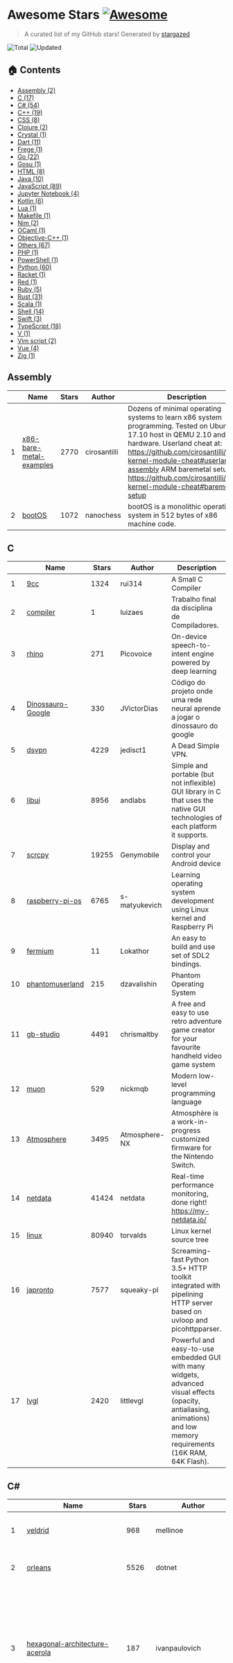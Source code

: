 # Awesome Stars [![Awesome](https://cdn.rawgit.com/sindresorhus/awesome/d7305f38d29fed78fa85652e3a63e154dd8e8829/media/badge.svg)](https://github.com/sindresorhus/awesome)

> A curated list of my GitHub stars! Generated by [stargazed](https://github.com/abhijithvijayan/stargazed)

![Total](https://img.shields.io/badge/Total-472-green.svg)
![Updated](https://img.shields.io/badge/Updated-2--9--2019-blue.svg)

## 🏠 Contents
- [Assembly (2)](#assembly)
- [C (17)](#c)
- [C# (54)](#c-1)
- [C++ (19)](#c-2)
- [CSS (8)](#css)
- [Clojure (2)](#clojure)
- [Crystal (1)](#crystal)
- [Dart (11)](#dart)
- [Frege (1)](#frege)
- [Go (22)](#go)
- [Gosu (1)](#gosu)
- [HTML (8)](#html)
- [Java (10)](#java)
- [JavaScript (89)](#javascript)
- [Jupyter&nbsp;Notebook (4)](#jupyter-notebook)
- [Kotlin (6)](#kotlin)
- [Lua (1)](#lua)
- [Makefile (1)](#makefile)
- [Nim (2)](#nim)
- [OCaml (1)](#ocaml)
- [Objective-C++ (1)](#objective-c)
- [Others (67)](#others)
- [PHP (1)](#php)
- [PowerShell (1)](#powershell)
- [Python (60)](#python)
- [Racket (1)](#racket)
- [Red (1)](#red)
- [Ruby (5)](#ruby)
- [Rust (31)](#rust)
- [Scala (1)](#scala)
- [Shell (14)](#shell)
- [Swift (3)](#swift)
- [TypeScript (18)](#typescript)
- [V (1)](#v)
- [Vim&nbsp;script (2)](#vim-script)
- [Vue (4)](#vue)
- [Zig (1)](#zig)

## Assembly
|  | Name 	|  Stars 	| Author  	|  Description 	|
|---	|---	|---	|---	|---	|
| 1 |  [x86-bare-metal-examples](https://github.com/cirosantilli/x86-bare-metal-examples) | 2770 | cirosantilli | Dozens of minimal operating systems to learn x86 system programming. Tested on Ubuntu 17.10 host in QEMU 2.10 and real hardware. Userland cheat at: https://github.com/cirosantilli/linux-kernel-module-cheat#userland-assembly ARM baremetal setup at: https://github.com/cirosantilli/linux-kernel-module-cheat#baremetal-setup |
| 2 |  [bootOS](https://github.com/nanochess/bootOS) | 1072 | nanochess | bootOS is a monolithic operating system in 512 bytes of x86 machine code. |

## C
|  | Name 	|  Stars 	| Author  	|  Description 	|
|---	|---	|---	|---	|---	|
| 1 |  [9cc](https://github.com/rui314/9cc) | 1324 | rui314 | A Small C Compiler |
| 2 |  [compiler](https://github.com/luizaes/compiler) | 1 | luizaes | Trabalho final da disciplina de Compiladores. |
| 3 |  [rhino](https://github.com/Picovoice/rhino) | 271 | Picovoice | On-device speech-to-intent engine powered by deep learning |
| 4 |  [Dinossauro-Google](https://github.com/JVictorDias/Dinossauro-Google) | 330 | JVictorDias | Código do projeto onde uma rede neural aprende a jogar o dinossauro do google |
| 5 |  [dsvpn](https://github.com/jedisct1/dsvpn) | 4229 | jedisct1 | A Dead Simple VPN. |
| 6 |  [libui](https://github.com/andlabs/libui) | 8956 | andlabs | Simple and portable (but not inflexible) GUI library in C that uses the native GUI technologies of each platform it supports. |
| 7 |  [scrcpy](https://github.com/Genymobile/scrcpy) | 19255 | Genymobile | Display and control your Android device |
| 8 |  [raspberry-pi-os](https://github.com/s-matyukevich/raspberry-pi-os) | 6765 | s-matyukevich | Learning operating system development using Linux kernel and Raspberry Pi |
| 9 |  [fermium](https://github.com/Lokathor/fermium) | 11 | Lokathor | An easy to build and use set of SDL2 bindings. |
| 10 |  [phantomuserland](https://github.com/dzavalishin/phantomuserland) | 215 | dzavalishin | Phantom Operating System |
| 11 |  [gb-studio](https://github.com/chrismaltby/gb-studio) | 4491 | chrismaltby | A free and easy to use retro adventure game creator for your favourite handheld video game system |
| 12 |  [muon](https://github.com/nickmqb/muon) | 529 | nickmqb | Modern low-level programming language |
| 13 |  [Atmosphere](https://github.com/Atmosphere-NX/Atmosphere) | 3495 | Atmosphere-NX | Atmosphère is a work-in-progress customized firmware for the Nintendo Switch. |
| 14 |  [netdata](https://github.com/netdata/netdata) | 41424 | netdata | Real-time performance monitoring, done right! https://my-netdata.io/ |
| 15 |  [linux](https://github.com/torvalds/linux) | 80940 | torvalds | Linux kernel source tree |
| 16 |  [japronto](https://github.com/squeaky-pl/japronto) | 7577 | squeaky-pl | Screaming-fast Python 3.5+ HTTP toolkit integrated with pipelining HTTP server based on uvloop and picohttpparser. |
| 17 |  [lvgl](https://github.com/littlevgl/lvgl) | 2420 | littlevgl | Powerful and easy-to-use embedded GUI with many widgets, advanced visual effects (opacity, antialiasing, animations) and low memory requirements (16K RAM, 64K Flash). |

## C#
|  | Name 	|  Stars 	| Author  	|  Description 	|
|---	|---	|---	|---	|---	|
| 1 |  [veldrid](https://github.com/mellinoe/veldrid) | 968 | mellinoe | A low-level, portable graphics library for .NET. |
| 2 |  [orleans](https://github.com/dotnet/orleans) | 5526 | dotnet | Orleans - Distributed Virtual Actor Model |
| 3 |  [hexagonal-architecture-acerola](https://github.com/ivanpaulovich/hexagonal-architecture-acerola) | 187 | ivanpaulovich | An Hexagonal Architecture service template with DDD, CQRS, TDD and SOLID using .NET Core 2.0. All small features are testable and could be mocked. Adapters could be mocked or exchanged. |
| 4 |  [event-sourcing-jambo](https://github.com/ivanpaulovich/event-sourcing-jambo) | 130 | ivanpaulovich | An Hexagonal Architecture with DDD + Aggregates + Event Sourcing using .NET Core, Kafka e MongoDB (Blog Engine) |
| 5 |  [Mimic](https://github.com/molenzwiebel/Mimic) | 212 | molenzwiebel | 📡 League from the safety of your toilet. |
| 6 |  [Netch](https://github.com/NetchX/Netch) | 1438 | NetchX | Game accelerator. Support Socks5, Shadowsocks, ShadowsocksR, V2Ray protocol. UDP NAT FullCone |
| 7 |  [JSIL](https://github.com/sq/JSIL) | 1592 | sq | CIL to Javascript Compiler |
| 8 |  [querybuilder](https://github.com/sqlkata/querybuilder) | 1105 | sqlkata | SQL query builder, written in c#, helps you build complex queries easily, supports SqlServer, MySql, PostgreSql, Oracle, Sqlite and Firebird |
| 9 |  [Chloe](https://github.com/shuxinqin/Chloe) | 1031 | shuxinqin | A lightweight and high-performance Object/Relational Mapping(ORM) library for .NET  --C# |
| 10 |  [YoutubeExplode](https://github.com/Tyrrrz/YoutubeExplode) | 764 | Tyrrrz | The ultimate dirty YouTube library |
| 11 |  [FastExpressionCompiler](https://github.com/dadhi/FastExpressionCompiler) | 404 | dadhi | Fast ExpressionTree compiler to delegate |
| 12 |  [Enums.NET](https://github.com/TylerBrinkley/Enums.NET) | 867 | TylerBrinkley | Enums.NET is a high-performance type-safe .NET enum utility library |
| 13 |  [Dapper.GraphQL](https://github.com/landmarkhw/Dapper.GraphQL) | 176 | landmarkhw | A .NET Core library designed to integrate the Dapper and graphql-dotnet projects with ease-of-use in mind and performance as the primary concern. |
| 14 |  [Playnite](https://github.com/JosefNemec/Playnite) | 1948 | JosefNemec | Open source video game library manager with support for 3rd party libraries like Steam, GOG, Origin, Battle.net and Uplay. Including game emulation support, providing one unified interface for your games. |
| 15 |  [uno](https://github.com/unoplatform/uno) | 1412 | unoplatform | Build Mobile, Desktop and WebAssembly apps with C# and XAML. Today. Open source and professionally supported. |
| 16 |  [roslyn](https://github.com/dotnet/roslyn) | 11941 | dotnet | The Roslyn .NET compiler provides C# and Visual Basic languages with rich code analysis APIs. |
| 17 |  [coreclr](https://github.com/dotnet/coreclr) | 12088 | dotnet | CoreCLR is the runtime for .NET Core. It includes the garbage collector, JIT compiler, primitive data types and low-level classes. |
| 18 |  [osu](https://github.com/ppy/osu) | 3628 | ppy | rhythm is just a *click* away! |
| 19 |  [IdentityServer4](https://github.com/IdentityServer/IdentityServer4) | 5160 | IdentityServer | OpenID Connect and OAuth 2.0 Framework for ASP.NET Core |
| 20 |  [Lean](https://github.com/QuantConnect/Lean) | 2803 | QuantConnect | Lean Algorithmic Trading Engine by QuantConnect (C#, Python, F#) |
| 21 |  [workflow-core](https://github.com/danielgerlag/workflow-core) | 1492 | danielgerlag | Lightweight workflow engine for .NET Standard |
| 22 |  [SteamAchievementManager](https://github.com/gibbed/SteamAchievementManager) | 1180 | gibbed | A manager for game achievements in Steam. |
| 23 |  [react-native-fs](https://github.com/itinance/react-native-fs) | 3206 | itinance | Native filesystem access for react-native |
| 24 |  [microservices-demo](https://github.com/GoogleCloudPlatform/microservices-demo) | 5963 | GoogleCloudPlatform | Sample cloud-native application with 10 microservices showcasing Kubernetes, Istio, gRPC and OpenCensus. |
| 25 |  [RawPrint](https://github.com/frogmorecs/RawPrint) | 86 | frogmorecs | Send files directly to a Windows printer bypassing the printer driver. |
| 26 |  [Eto](https://github.com/picoe/Eto) | 2281 | picoe | Cross platform GUI framework for desktop and mobile applications in .NET |
| 27 |  [grpc-dotnet](https://github.com/grpc/grpc-dotnet) | 1325 | grpc | gRPC for .NET |
| 28 |  [linq2db](https://github.com/linq2db/linq2db) | 1404 | linq2db | Linq to database provider. |
| 29 |  [SharpBgfx](https://github.com/MikePopoloski/SharpBgfx) | 132 | MikePopoloski | C# bindings for the bgfx graphics library |
| 30 |  [todo](https://github.com/ivanpaulovich/todo) | 76 | ivanpaulovich | :white_check_mark: Commad-Line Task management with storage on your GitHub :fire: |
| 31 |  [clean-architecture-manga](https://github.com/ivanpaulovich/clean-architecture-manga) | 614 | ivanpaulovich | Clean Architecture sample with .NET Core 3.0 and C# 8. Use cases as central organising structure, completely testable, decoupled from frameworks |
| 32 |  [ArchiSteamFarm](https://github.com/JustArchiNET/ArchiSteamFarm) | 4451 | JustArchiNET | C# application with primary purpose of idling Steam cards from multiple accounts simultaneously. |
| 33 |  [OptiKey](https://github.com/OptiKey/OptiKey) | 3674 | OptiKey | OptiKey - Full computer control and speech with your eyes |
| 34 |  [C-Sharp](https://github.com/TheAlgorithms/C-Sharp) | 902 | TheAlgorithms | All algorithms implemented in C#. |
| 35 |  [Chromely](https://github.com/chromelyapps/Chromely) | 1665 | chromelyapps | Build HTML Desktop Apps on .NET/.NET Core using native GUI, HTML5, JavaScript, CSS |
| 36 |  [dotnet-new-caju](https://github.com/ivanpaulovich/dotnet-new-caju) | 163 | ivanpaulovich | Learn Clean Architecture with .NET Core 3.0 :fire: |
| 37 |  [clean-code-dotnet](https://github.com/thangchung/clean-code-dotnet) | 1333 | thangchung | :bathtub:  Clean Code concepts and tools adapted for .NET |
| 38 |  [bepuphysics2](https://github.com/bepu/bepuphysics2) | 471 | bepu | Pure C# 3D real time physics simulation library, now with a higher version number. |
| 39 |  [Avalonia](https://github.com/AvaloniaUI/Avalonia) | 7259 | AvaloniaUI | A multi-platform .NET UI framework |
| 40 |  [aspnetboilerplate](https://github.com/aspnetboilerplate/aspnetboilerplate) | 7424 | aspnetboilerplate | ASP.NET Boilerplate - Web Application Framework |
| 41 |  [machinelearning](https://github.com/dotnet/machinelearning) | 6452 | dotnet | ML.NET is an open source and cross-platform machine learning framework for .NET. |
| 42 |  [AspNetCore](https://github.com/aspnet/AspNetCore) | 13952 | aspnet | ASP.NET Core is a cross-platform .NET framework for building modern cloud-based web applications on Windows, Mac, or Linux. |
| 43 |  [MaterialDesignInXamlToolkit](https://github.com/MaterialDesignInXAML/MaterialDesignInXamlToolkit) | 7280 | MaterialDesignInXAML | Google's Material Design in XAML & WPF, for C# & VB.Net. |
| 44 |  [QuickLook](https://github.com/QL-Win/QuickLook) | 4125 | QL-Win | Bring macOS “Quick Look” feature to Windows |
| 45 |  [Dapper](https://github.com/StackExchange/Dapper) | 11384 | StackExchange | Dapper - a simple object mapper for .Net |
| 46 |  [eShopOnContainers](https://github.com/dotnet-architecture/eShopOnContainers) | 11343 | dotnet-architecture | Easy to get started sample reference microservice and container based application. Cross-platform on Linux and Windows Docker Containers, powered by .NET Core 2.2, Docker engine and optionally Azure, Kubernetes or Service Fabric. Supports Visual Studio, VS for Mac and CLI based environments with Docker CLI, dotnet CLI, VS Code or any other code editor. |
| 47 |  [Reddnet](https://github.com/moritz-mm/Reddnet) | 55 | moritz-mm | A mini Reddit written in Asp.Net Core |
| 48 |  [EvilClippy](https://github.com/outflanknl/EvilClippy) | 610 | outflanknl | A cross-platform assistant for creating malicious MS Office documents. Can hide VBA macros, stomp VBA code (via P-Code) and confuse macro analysis tools. Runs on Linux, OSX and Windows. |
| 49 |  [coolstore-microservices](https://github.com/vietnam-devs/coolstore-microservices) | 1030 | vietnam-devs | A Kubernetes-based microservices application on service mesh |
| 50 |  [strans](https://github.com/Inventitech/strans) | 515 | Inventitech | Performs string manipulation tasks by learning from the provided example(s), instead of having to program them out explicitly. |
| 51 |  [FluentTerminal](https://github.com/felixse/FluentTerminal) | 5081 | felixse | A Terminal Emulator based on UWP and web technologies. |
| 52 |  [csharp-design-patterns-for-humans](https://github.com/anupavanm/csharp-design-patterns-for-humans) | 550 | anupavanm | Design Patterns for Humans™ - An ultra-simplified explanation - C# Examples |
| 53 |  [Electron.NET](https://github.com/ElectronNET/Electron.NET) | 3739 | ElectronNET | Build cross platform desktop apps with ASP.NET Core. |
| 54 |  [awesome-dotnet-core](https://github.com/thangchung/awesome-dotnet-core) | 10092 | thangchung | :honeybee: A collection of awesome .NET core libraries, tools, frameworks and software |

## C++
|  | Name 	|  Stars 	| Author  	|  Description 	|
|---	|---	|---	|---	|---	|
| 1 |  [Osiris](https://github.com/danielkrupinski/Osiris) | 358 | danielkrupinski | Free open-source training software / cheat for Counter-Strike: Global Offensive, written in modern C++. GUI powered by imgui. |
| 2 |  [d9vk](https://github.com/Joshua-Ashton/d9vk) | 706 | Joshua-Ashton | A d3d9 to vk layer based off DXVK's codebase. |
| 3 |  [dxvk](https://github.com/doitsujin/dxvk) | 4115 | doitsujin | Vulkan-based D3D11 and D3D10 implementation for Linux / Wine |
| 4 |  [grpc-web](https://github.com/grpc/grpc-web) | 3288 | grpc | gRPC for Web Clients |
| 5 |  [nodegui](https://github.com/nodegui/nodegui) | 3081 | nodegui | A library for building cross-platform native desktop applications with JavaScript and CSS like styling 🚀.  For React NodeGUI, visit: https://github.com/nodegui/react-nodegui ⚛️ |
| 6 |  [PacVim](https://github.com/jmoon018/PacVim) | 2362 | jmoon018 |  |
| 7 |  [react-native-windows](https://github.com/microsoft/react-native-windows) | 9957 | microsoft | A framework for building native Windows apps with React. |
| 8 |  [3d-game-shaders-for-beginners](https://github.com/lettier/3d-game-shaders-for-beginners) | 5063 | lettier | 🎮 A step-by-step guide on how to implement SSAO, depth of field, lighting, normal mapping, and more for your 3D game. |
| 9 |  [electron](https://github.com/electron/electron) | 77308 | electron | :electron: Build cross-platform desktop apps with JavaScript, HTML, and CSS |
| 10 |  [bgfx](https://github.com/bkaradzic/bgfx) | 6762 | bkaradzic | Cross-platform, graphics API agnostic, &#34;Bring Your Own Engine/Framework&#34; style rendering library. |
| 11 |  [terminal](https://github.com/microsoft/terminal) | 52656 | microsoft | The new Windows Terminal, and the original Windows console host -- all in the same place! |
| 12 |  [devilution](https://github.com/diasurgical/devilution) | 7540 | diasurgical | Diablo devolved - magic behind the 1996 computer game |
| 13 |  [imgui](https://github.com/ocornut/imgui) | 16987 | ocornut | Dear ImGui: Bloat-free Immediate Mode Graphical User interface for C++ with minimal dependencies |
| 14 |  [uWebSockets.js](https://github.com/uNetworking/uWebSockets.js) | 2210 | uNetworking | μWebSockets for TypeScript & JavaScript backends |
| 15 |  [godot](https://github.com/godotengine/godot) | 24718 | godotengine | Godot Engine – Multi-platform 2D and 3D game engine |
| 16 |  [nw.js](https://github.com/nwjs/nw.js) | 35884 | nwjs | Call all Node.js modules directly from DOM/WebWorker and enable a new way of writing applications with all Web technologies. |
| 17 |  [tinyrenderer](https://github.com/ssloy/tinyrenderer) | 7447 | ssloy | A brief computer graphics / rendering course |
| 18 |  [tinyraycaster](https://github.com/ssloy/tinyraycaster) | 1072 | ssloy | 486 lines of C++: old-school FPS in a weekend |
| 19 |  [simdjson](https://github.com/lemire/simdjson) | 7462 | lemire | Parsing gigabytes of JSON per second |

## CSS
|  | Name 	|  Stars 	| Author  	|  Description 	|
|---	|---	|---	|---	|---	|
| 1 |  [RemixIcon](https://github.com/Remix-Design/RemixIcon) | 1604 | Remix-Design | Open source neutral style icon system |
| 2 |  [css](https://github.com/primer/css) | 8608 | primer | The CSS design system that powers GitHub |
| 3 |  [chalk](https://github.com/nielsenramon/chalk) | 766 | nielsenramon | Chalk is a high quality, completely customizable, performant and 100% free Jekyll blog theme. |
| 4 |  [nulis](https://github.com/raymestalez/nulis) | 701 | raymestalez | Tree editor for writers |
| 5 |  [bulma](https://github.com/jgthms/bulma) | 36796 | jgthms | Modern CSS framework based on Flexbox |
| 6 |  [water.css](https://github.com/kognise/water.css) | 4177 | kognise | A just-add-css collection of styles to make simple websites just a little nicer |
| 7 |  [web-presentation](https://github.com/deepidea/web-presentation) | 100 | deepidea | Jekyll theme template to create web presentation |
| 8 |  [raster](https://github.com/rsms/raster) | 452 | rsms | Raster — simple CSS grid system |

## Clojure
|  | Name 	|  Stars 	| Author  	|  Description 	|
|---	|---	|---	|---	|---	|
| 1 |  [metabase](https://github.com/metabase/metabase) | 17011 | metabase | The simplest, fastest way to get business intelligence and analytics  to everyone in your company :yum: |
| 2 |  [jepsen](https://github.com/jepsen-io/jepsen) | 4144 | jepsen-io | A framework for distributed systems verification, with fault injection |

## Crystal
|  | Name 	|  Stars 	| Author  	|  Description 	|
|---	|---	|---	|---	|---	|
| 1 |  [invidious](https://github.com/omarroth/invidious) | 1329 | omarroth | Invidious is an alternative front-end to YouTube |

## Dart
|  | Name 	|  Stars 	| Author  	|  Description 	|
|---	|---	|---	|---	|---	|
| 1 |  [complete_flutter_ecommerce](https://github.com/Santos-Enoque/complete_flutter_ecommerce) | 204 | Santos-Enoque | This repo will contain the backend code and the Ui of the flutter ecommerce app |
| 2 |  [dynamic_widget](https://github.com/dengyin2000/dynamic_widget) | 263 | dengyin2000 | A Backend-Driven UI toolkit, build your dynamic UI with json, and the json format is very similar with flutter widget code. |
| 3 |  [Best-Flutter-UI-Templates](https://github.com/mitesh77/Best-Flutter-UI-Templates) | 2527 | mitesh77 | completely free for everyone. Its build-in Flutter Dart. |
| 4 |  [hive](https://github.com/hivedb/hive) | 491 | hivedb | Lightweight and blazing fast key-value database written in pure Dart. |
| 5 |  [flutter_web](https://github.com/flutter/flutter_web) | 4477 | flutter | Bring your Flutter code to web browsers |
| 6 |  [flutter_platform_widgets](https://github.com/aqwert/flutter_platform_widgets) | 454 | aqwert | Target the specific design of Material for Android and Cupertino for iOS widgets through a common set of Platform aware widgets |
| 7 |  [grpc-dart](https://github.com/grpc/grpc-dart) | 266 | grpc | The Dart language implementation of gRPC. |
| 8 |  [bloc](https://github.com/felangel/bloc) | 2637 | felangel | A predictable state management library that helps implement the BLoC design pattern |
| 9 |  [flutter](https://github.com/flutter/flutter) | 76271 | flutter | Flutter makes it easy and fast to build beautiful mobile apps. |
| 10 |  [flutter-developers](https://github.com/lukepighetti/flutter-developers) | 104 | lukepighetti | A showcase app for Flutter Developers |
| 11 |  [awesome-flutter](https://github.com/Solido/awesome-flutter) | 22240 | Solido | An awesome list that curates the best Flutter libraries, tools, tutorials, articles and more. |

## Frege
|  | Name 	|  Stars 	| Author  	|  Description 	|
|---	|---	|---	|---	|---	|
| 1 |  [frege](https://github.com/Frege/frege) | 3252 | Frege | Frege is a Haskell for the JVM. It brings purely functional programing to the Java platform. |

## Go
|  | Name 	|  Stars 	| Author  	|  Description 	|
|---	|---	|---	|---	|---	|
| 1 |  [watermill](https://github.com/ThreeDotsLabs/watermill) | 1269 | ThreeDotsLabs | Building event-driven applications easy way in Go. |
| 2 |  [go-patterns](https://github.com/tmrts/go-patterns) | 11026 | tmrts | Curated list of Go design patterns, recipes and idioms |
| 3 |  [kuma](https://github.com/Kong/kuma) | 858 | Kong | 🐻 The Universal Service Mesh |
| 4 |  [act](https://github.com/nektos/act) | 2429 | nektos | Run your GitHub Actions locally |
| 5 |  [octant](https://github.com/vmware-tanzu/octant) | 2740 | vmware-tanzu | A web-based, highly extensible platform for developers to better understand the complexity of Kubernetes clusters. |
| 6 |  [rook](https://github.com/rook/rook) | 6132 | rook | Storage Orchestration for Kubernetes |
| 7 |  [sqlc](https://github.com/kyleconroy/sqlc) | 92 | kyleconroy | Generate type safe Go from SQL |
| 8 |  [awesome-go](https://github.com/avelino/awesome-go) | 48293 | avelino | A curated list of awesome Go frameworks, libraries and software |
| 9 |  [vault](https://github.com/hashicorp/vault) | 14078 | hashicorp | A tool for secrets management, encryption as a service, and privileged access management |
| 10 |  [go-ethereum](https://github.com/ethereum/go-ethereum) | 24342 | ethereum | Official Go implementation of the Ethereum protocol |
| 11 |  [go-whatsapp](https://github.com/Rhymen/go-whatsapp) | 436 | Rhymen | WhatsApp Web API |
| 12 |  [nano](https://github.com/lonng/nano) | 1055 | lonng | Lightweight, facility, high performance golang based game server framework |
| 13 |  [xuperunion](https://github.com/xuperchain/xuperunion) | 826 | xuperchain | A highly flexible blockchain architecture with great transaction performance. |
| 14 |  [termdash](https://github.com/mum4k/termdash) | 841 | mum4k | Terminal based dashboard. |
| 15 |  [chezmoi](https://github.com/twpayne/chezmoi) | 1864 | twpayne | Manage your dotfiles across multiple machines, securely. |
| 16 |  [termshark](https://github.com/gcla/termshark) | 4620 | gcla | A terminal UI for tshark, inspired by Wireshark |
| 17 |  [gfile](https://github.com/Antonito/gfile) | 509 | Antonito | Direct file transfer over WebRTC |
| 18 |  [k9s](https://github.com/derailed/k9s) | 3169 | derailed | 🐶 Kubernetes CLI To Manage Your Clusters In Style! |
| 19 |  [gin](https://github.com/gin-gonic/gin) | 31781 | gin-gonic | Gin is a HTTP web framework written in Go (Golang). It features a Martini-like API with much better performance -- up to 40 times faster. If you need smashing performance, get yourself some Gin. |
| 20 |  [fyne](https://github.com/fyne-io/fyne) | 6638 | fyne-io | Cross platform GUI in Go based on Material Design |
| 21 |  [music-theory](https://github.com/go-music-theory/music-theory) | 259 | go-music-theory | Go models of Note, Scale, Chord and Key |
| 22 |  [fasthttp](https://github.com/valyala/fasthttp) | 10090 | valyala | Fast HTTP package for Go. Tuned for high performance. Zero memory allocations in hot paths. Up to 10x faster than net/http |

## Gosu
|  | Name 	|  Stars 	| Author  	|  Description 	|
|---	|---	|---	|---	|---	|
| 1 |  [gosu-lang](https://github.com/gosu-lang/gosu-lang) | 306 | gosu-lang | The Gosu programming language |

## HTML
|  | Name 	|  Stars 	| Author  	|  Description 	|
|---	|---	|---	|---	|---	|
| 1 |  [css](https://github.com/hakimel/css) | 3736 | hakimel | Assorted CSS and UI experiments. |
| 2 |  [MatBlazor](https://github.com/SamProf/MatBlazor) | 635 | SamProf | Material Design components for Blazor and Razor Components |
| 3 |  [examples](https://github.com/riot/examples) | 334 | riot | Demos and examples for Riot and submodules |
| 4 |  [front-end-handbook-2019](https://github.com/FrontendMasters/front-end-handbook-2019) | 2771 | FrontendMasters | [Book] 2019 edition of our front-end development handbook |
| 5 |  [django-DefectDojo](https://github.com/DefectDojo/django-DefectDojo) | 983 | DefectDojo | DefectDojo is an open-source application vulnerability correlation and security orchestration tool. |
| 6 |  [indeterminate-music](https://github.com/schollz/indeterminate-music) | 12 | schollz | A framework for creating indeterminate music (in development) :musical_note: |
| 7 |  [free-for-dev](https://github.com/ripienaar/free-for-dev) | 24138 | ripienaar | A list of SaaS, PaaS and IaaS offerings that have free tiers of interest to devops and infradev |
| 8 |  [personal-website](https://github.com/github/personal-website) | 5353 | github | Code that'll help you kickstart a personal website that showcases your work as a software developer. |

## Java
|  | Name 	|  Stars 	| Author  	|  Description 	|
|---	|---	|---	|---	|---	|
| 1 |  [bootique](https://github.com/bootique/bootique) | 1199 | bootique | Bootique is a minimally opinionated platform for modern runnable Java apps. |
| 2 |  [actframework](https://github.com/actframework/actframework) | 588 | actframework | An easy to use Java MVC server stack |
| 3 |  [CleanCodeCaseStudy](https://github.com/cleancoders/CleanCodeCaseStudy) | 348 | cleancoders | Clean Code Case Study |
| 4 |  [clean-architecture-example](https://github.com/carlphilipp/clean-architecture-example) | 162 | carlphilipp | An example to create a clean architecture with Java 11 |
| 5 |  [Anime4K](https://github.com/bloc97/Anime4K) | 3792 | bloc97 | A High-Quality Real Time Upscaler for Anime Video |
| 6 |  [poli](https://github.com/shzlw/poli) | 1439 | shzlw | An easy-to-use BI server built for SQL lovers. Power data analysis in SQL and gain faster business insights. |
| 7 |  [android-developer-roadmap](https://github.com/MindorksOpenSource/android-developer-roadmap) | 748 | MindorksOpenSource | Android Developer Roadmap - A complete roadmap to learn Android App Development |
| 8 |  [AndroidGameBoyEmulator](https://github.com/pedrovgs/AndroidGameBoyEmulator) | 210 | pedrovgs | Android Game Boy Emulator written in Java |
| 9 |  [buck](https://github.com/facebook/buck) | 6989 | facebook | A fast build system that encourages the creation of small, reusable modules over a variety of platforms and languages. |
| 10 |  [ghidra](https://github.com/NationalSecurityAgency/ghidra) | 17622 | NationalSecurityAgency | Ghidra is a software reverse engineering (SRE) framework |

## JavaScript
|  | Name 	|  Stars 	| Author  	|  Description 	|
|---	|---	|---	|---	|---	|
| 1 |  [sdk](https://github.com/microlinkhq/sdk) | 354 | microlinkhq | Turn any URL into a beautiful link preview. |
| 2 |  [tabler](https://github.com/tabler/tabler) | 19417 | tabler | Tabler is free and open-source HTML Dashboard UI Kit built on Bootstrap |
| 3 |  [svelte](https://github.com/sveltejs/svelte) | 24081 | sveltejs | Cybernetically enhanced web apps |
| 4 |  [iptv](https://github.com/iptv-org/iptv) | 2005 | iptv-org | Collection of 8000+ publicly available IPTV channels from all over the world |
| 5 |  [xo](https://github.com/xojs/xo) | 4756 | xojs | ❤️ JavaScript linter with great defaults |
| 6 |  [carbon](https://github.com/carbon-design-system/carbon) | 2037 | carbon-design-system | A design system built by IBM |
| 7 |  [stargazed](https://github.com/abhijithvijayan/stargazed) | 157 | abhijithvijayan | Creating your own Awesome List of GitHub stars! |
| 8 |  [atom-quest](https://github.com/y4my4my4m/atom-quest) | 3 | y4my4my4m | Task based RPG system for developers. |
| 9 |  [Donsol](https://github.com/hundredrabbits/Donsol) | 65 | hundredrabbits | Card Game |
| 10 |  [vue-filepond](https://github.com/pqina/vue-filepond) | 846 | pqina | 🔌 A handy FilePond adapter component for Vue |
| 11 |  [jsonbox](https://github.com/vasanthv/jsonbox) | 1795 | vasanthv | A Free HTTP based JSON storage. |
| 12 |  [hiring-without-whiteboards](https://github.com/poteto/hiring-without-whiteboards) | 13649 | poteto | ⭐️  Companies that don't have a broken hiring process |
| 13 |  [readme-md-generator](https://github.com/kefranabg/readme-md-generator) | 6067 | kefranabg | 📄 CLI that generates beautiful README.md files |
| 14 |  [clean-code-javascript](https://github.com/ryanmcdermott/clean-code-javascript) | 25929 | ryanmcdermott | :bathtub: Clean Code concepts adapted for JavaScript |
| 15 |  [puppeteer-recorder](https://github.com/checkly/puppeteer-recorder) | 6162 | checkly | Puppeteer recorder is a Chrome extension that records your browser interactions and generates a  Puppeteer script. |
| 16 |  [react-admin](https://github.com/marmelab/react-admin) | 9706 | marmelab | A frontend Framework for building admin applications running in the browser on top of REST/GraphQL APIs, using ES6, React and Material Design |
| 17 |  [TypeScript-Vue-Starter](https://github.com/microsoft/TypeScript-Vue-Starter) | 3714 | microsoft | A starter template for TypeScript and Vue with a detailed README describing how to use the two together. |
| 18 |  [react-spring](https://github.com/react-spring/react-spring) | 14532 | react-spring | ✌️ A spring physics based React animation library |
| 19 |  [onenote](https://github.com/patrikx3/onenote) | 789 | patrikx3 | 📚 Linux Electron Onenote - A Linux compatible version of OneNote |
| 20 |  [joint](https://github.com/clientIO/joint) | 2967 | clientIO | JavaScript diagramming library |
| 21 |  [leite](https://github.com/idwall/leite) | 149 | idwall | Gerador de dados brasileiros aleatórios 🇧🇷 |
| 22 |  [musicTweet](https://github.com/jaredallard/musicTweet) | 4 | jaredallard | Set your Twitter username to your current playing on Spotify. Also has a web page. |
| 23 |  [outline](https://github.com/outline/outline) | 5880 | outline | The fastest wiki and knowledge base for growing teams. Beautiful, feature rich, markdown compatible and open source. |
| 24 |  [vector](https://github.com/Netflix/vector) | 3245 | Netflix | Vector is an on-host performance monitoring framework which exposes hand picked high resolution metrics to every engineer’s browser. |
| 25 |  [reactide](https://github.com/reactide/reactide) | 9686 | reactide | Reactide is the first dedicated IDE for React web application development. |
| 26 |  [proton-native](https://github.com/kusti8/proton-native) | 9320 | kusti8 | A React environment for cross platform native desktop apps |
| 27 |  [mc.js](https://github.com/ian13456/mc.js) | 2734 | ian13456 | Open source Minecraft clone built with ThreeJS, ReactJS, GraphQL, and NodeJS. |
| 28 |  [chrome-extension-catolicasc](https://github.com/murillo94/chrome-extension-catolicasc) | 5 | murillo94 | Uma extensão que centraliza as principais informações do aluno na Univ. Católica de Santa Catarina - Joinville |
| 29 |  [atomize](https://github.com/proksh/atomize) | 548 | proksh | Design System for developers build on styled-components & React JS. |
| 30 |  [pixi.js](https://github.com/pixijs/pixi.js) | 27274 | pixijs | The HTML5 Creation Engine: Create beautiful digital content with the fastest, most flexible 2D WebGL renderer. |
| 31 |  [react-testing-library](https://github.com/testing-library/react-testing-library) | 9085 | testing-library | 🐐 Simple and complete React DOM testing utilities that encourage good testing practices. |
| 32 |  [fullPage.js](https://github.com/alvarotrigo/fullPage.js) | 28273 | alvarotrigo | fullPage plugin by Alvaro Trigo. Create full screen pages fast and simple |
| 33 |  [taskbook](https://github.com/klaussinani/taskbook) | 7132 | klaussinani | Tasks, boards & notes for the command-line habitat |
| 34 |  [material-shell](https://github.com/PapyElGringo/material-shell) | 966 | PapyElGringo | New shell for Gnome following the Material-design guidelines. Proposing a performant and simple opinionated mouse / keyboard workflow to increase daily productivity and comfort |
| 35 |  [mtg-sdk-javascript](https://github.com/MagicTheGathering/mtg-sdk-javascript) | 146 | MagicTheGathering | Magic: The Gathering SDK - Javascript |
| 36 |  [react-material-admin](https://github.com/flatlogic/react-material-admin) | 365 | flatlogic | ☄️React Material Admin is a React template built with Material-UI |
| 37 |  [realworld](https://github.com/gothinkster/realworld) | 32224 | gothinkster | &#34;The mother of all demo apps&#34; — Exemplary fullstack Medium.com clone powered by React, Angular, Node, Django, and many more 🏅 |
| 38 |  [bolt](https://github.com/boltpkg/bolt) | 1456 | boltpkg | ⚡️ Super-powered JavaScript project management |
| 39 |  [odoo](https://github.com/odoo/odoo) | 15170 | odoo | Odoo. Open Source Apps To Grow Your Business. |
| 40 |  [ws](https://github.com/websockets/ws) | 12371 | websockets | Simple to use, blazing fast and thoroughly tested WebSocket client and server for Node.js |
| 41 |  [hexo](https://github.com/hexojs/hexo) | 28142 | hexojs | A fast, simple & powerful blog framework, powered by Node.js. |
| 42 |  [axios](https://github.com/axios/axios) | 65091 | axios | Promise based HTTP client for the browser and node.js |
| 43 |  [freeCodeCamp](https://github.com/freeCodeCamp/freeCodeCamp) | 305264 | freeCodeCamp | The https://www.freeCodeCamp.org open source codebase and curriculum. Learn to code for free together with millions of people. |
| 44 |  [create-react-library](https://github.com/transitive-bullshit/create-react-library) | 2828 | transitive-bullshit | ⚡CLI for easily creating reusable react libraries. |
| 45 |  [engine](https://github.com/playcanvas/engine) | 4831 | playcanvas | Fast and lightweight WebGL game engine |
| 46 |  [react-material-dashboard](https://github.com/devias-io/react-material-dashboard) | 1325 | devias-io | React Dashboard made with Material UI’s components, React and of course create-react-app to boost your app development process! |
| 47 |  [pastel](https://github.com/vadimdemedes/pastel) | 1114 | vadimdemedes | 🎨 Framework for effortlessly building Ink apps |
| 48 |  [nodebestpractices](https://github.com/goldbergyoni/nodebestpractices) | 33894 | goldbergyoni | :white_check_mark: The largest Node.js best practices list (September 2019) |
| 49 |  [nuxt.js](https://github.com/nuxt/nuxt.js) | 22523 | nuxt | The Vue.js Framework |
| 50 |  [react-worker-dom](https://github.com/web-perf/react-worker-dom) | 792 | web-perf | Experiments to see the advantages of using Web Workers to Render React Virtual DOM |
| 51 |  [joi](https://github.com/hapijs/joi) | 13357 | hapijs | :office: The most powerful data validation library for JS |
| 52 |  [zombie](https://github.com/assaf/zombie) | 5307 | assaf | Insanely fast, full-stack, headless browser testing using node.js |
| 53 |  [resume.github.com](https://github.com/resume/resume.github.com) | 42187 | resume | Resumes generated using the GitHub informations |
| 54 |  [vue](https://github.com/vuejs/vue) | 149048 | vuejs | 🖖 Vue.js is a progressive, incrementally-adoptable JavaScript framework for building UI on the web. |
| 55 |  [hacker-scripts](https://github.com/NARKOZ/hacker-scripts) | 36246 | NARKOZ | Based on a true story |
| 56 |  [material-ui](https://github.com/mui-org/material-ui) | 51017 | mui-org | React components for faster and easier web development. Build your own design system, or start with Material Design. |
| 57 |  [ElGrapho](https://github.com/ericdrowell/ElGrapho) | 938 | ericdrowell |  |
| 58 |  [You-Dont-Need-jQuery](https://github.com/nefe/You-Dont-Need-jQuery) | 18620 | nefe | Examples of how to do query, style, dom, ajax, event etc like jQuery with plain javascript. |
| 59 |  [react-kanban](https://github.com/markusenglund/react-kanban) | 1385 | markusenglund | A Trello-like application built with React and Redux. Take a look at the live website: |
| 60 |  [BizCharts](https://github.com/alibaba/BizCharts) | 4486 | alibaba | Powerful data visualization library based on G2 and React. |
| 61 |  [pollyjs](https://github.com/Netflix/pollyjs) | 8077 | Netflix | Record, Replay, and Stub HTTP Interactions. |
| 62 |  [now-builders](https://github.com/zeit/now-builders) | 478 | zeit | Official Now Builders created by the ZEIT team |
| 63 |  [winXP](https://github.com/ShizukuIchi/winXP) | 3168 | ShizukuIchi | 🏁 Web based Windows XP desktop recreation. |
| 64 |  [awesome-vscode](https://github.com/viatsko/awesome-vscode) | 15789 | viatsko | 🎨 A curated list of delightful VS Code packages and resources. |
| 65 |  [coinflict-of-interest](https://github.com/lukechilds/coinflict-of-interest) | 130 | lukechilds | Browser extension to show user biases on Crypto Twitter. |
| 66 |  [send](https://github.com/mozilla/send) | 8349 | mozilla | Simple, private file sharing from the makers of Firefox |
| 67 |  [three.js](https://github.com/mrdoob/three.js) | 55050 | mrdoob | JavaScript 3D library. |
| 68 |  [Tone.js](https://github.com/Tonejs/Tone.js) | 8785 | Tonejs | A Web Audio framework for making interactive music in the browser. |
| 69 |  [recharts](https://github.com/recharts/recharts) | 12470 | recharts | Redefined chart library built with React and D3 |
| 70 |  [laxxx](https://github.com/alexfoxy/laxxx) | 6275 | alexfoxy | Simple & light weight (3kb minified & zipped) vanilla javascript plugin to create smooth & beautiful animations when you scrolllll! Harness the power of the most intuitive interaction and make your websites come alive! |
| 71 |  [synth](https://github.com/joshontheweb/synth) | 106 | joshontheweb | a webaudio synthesizer |
| 72 |  [hyper](https://github.com/zeit/hyper) | 31082 | zeit | A terminal built on web technologies |
| 73 |  [now-examples](https://github.com/zeit/now-examples) | 1778 | zeit | Examples of ZEIT Now projects you can deploy yourself |
| 74 |  [many-keys-map](https://github.com/fregante/many-keys-map) | 66 | fregante | A Map subclass with support for multiple keys for one entry. |
| 75 |  [speed-test](https://github.com/sindresorhus/speed-test) | 3218 | sindresorhus | Test your internet connection speed and ping using speedtest.net from the CLI |
| 76 |  [workerize-loader](https://github.com/developit/workerize-loader) | 1348 | developit | 🏗️ Automatically move a module into a Web Worker (Webpack loader) |
| 77 |  [git-history](https://github.com/pomber/git-history) | 10963 | pomber | Quickly browse the history of a file from any git repository |
| 78 |  [linaria](https://github.com/callstack/linaria) | 4326 | callstack | Zero-runtime CSS in JS library |
| 79 |  [zero](https://github.com/remoteinterview/zero) | 5213 | remoteinterview | Zero is a web server to simplify web development. |
| 80 |  [flexsearch](https://github.com/nextapps-de/flexsearch) | 5228 | nextapps-de | Next-Generation full text search library for Browser and Node.js |
| 81 |  [frontend](https://github.com/catolicasc-social/frontend) | 6 | catolicasc-social | Restaurante Popular Frontend |
| 82 |  [api](https://github.com/catolicasc-social/api) | 2 | catolicasc-social | Restaurante Popular Api |
| 83 |  [x-spreadsheet](https://github.com/myliang/x-spreadsheet) | 6786 | myliang | A web-based JavaScript（canvas） spreadsheet |
| 84 |  [Awesome-Design-Tools](https://github.com/LisaDziuba/Awesome-Design-Tools) | 16856 | LisaDziuba | The best design tools for everything 👉 |
| 85 |  [leon](https://github.com/leon-ai/leon) | 5909 | leon-ai | 🧠 Leon is your open-source personal assistant. |
| 86 |  [Front-End-Checklist](https://github.com/thedaviddias/Front-End-Checklist) | 36414 | thedaviddias | 🗂 The perfect Front-End Checklist for modern websites and meticulous developers |
| 87 |  [awesome-selfhosted](https://github.com/Kickball/awesome-selfhosted) | 36053 | Kickball | This is a list of Free Software network services and web applications which can be hosted locally. Selfhosting is the process of locally hosting and managing applications instead of renting from SaaS providers. |
| 88 |  [d3](https://github.com/d3/d3) | 87740 | d3 | Bring data to life with SVG, Canvas and HTML. :bar_chart::chart_with_upwards_trend::tada: |
| 89 |  [cleave.js](https://github.com/nosir/cleave.js) | 14856 | nosir | Format input text content when you are typing... |

## Jupyter Notebook
|  | Name 	|  Stars 	| Author  	|  Description 	|
|---	|---	|---	|---	|---	|
| 1 |  [gendered-pronoun-resolution](https://github.com/boliu61/gendered-pronoun-resolution) | 19 | boliu61 | 7th place solution to the Gendered Pronoun Resolution competition https://www.kaggle.com/c/gendered-pronoun-resolution/overview |
| 2 |  [scipy-japan-2019](https://github.com/jni/scipy-japan-2019) | 14 | jni | NumPy tutorial given at SciPy Japan 2019 |
| 3 |  [awesome-python-applications](https://github.com/mahmoud/awesome-python-applications) | 9181 | mahmoud | 💿 Free software that works great, and also happens to be open-source Python. |
| 4 |  [Python](https://github.com/TheAlgorithms/Python) | 58139 | TheAlgorithms | All Algorithms implemented in Python |

## Kotlin
|  | Name 	|  Stars 	| Author  	|  Description 	|
|---	|---	|---	|---	|---	|
| 1 |  [coil](https://github.com/coil-kt/coil) | 2099 | coil-kt | Image loading for Android backed by Kotlin Coroutines. |
| 2 |  [android-showcase](https://github.com/igorwojda/android-showcase) | 1706 | igorwojda | 💎Android application following best practices:  Kotlin, coroutines, Clean Architecture, feature modules, tests, MVVM, static analysis... |
| 3 |  [clean-architecture-example](https://github.com/aantoniadis/clean-architecture-example) | 30 | aantoniadis | A simple clean architecture example in Kotlin and Spring Boot 2.0 |
| 4 |  [awesome-kotlin](https://github.com/KotlinBy/awesome-kotlin) | 7791 | KotlinBy | A curated list of awesome Kotlin related stuff Inspired by awesome-java. |
| 5 |  [dojos](https://github.com/magrathealabs/dojos) | 3 | magrathealabs | Códigos dos nossos Dojos |
| 6 |  [kotlin_api_clean_architecture](https://github.com/lucasmacielc/kotlin_api_clean_architecture) | 3 | lucasmacielc |  |

## Lua
|  | Name 	|  Stars 	| Author  	|  Description 	|
|---	|---	|---	|---	|---	|
| 1 |  [z.lua](https://github.com/skywind3000/z.lua) | 1219 | skywind3000 | A new cd command that helps you navigate faster by learning your habits :zap: |

## Makefile
|  | Name 	|  Stars 	| Author  	|  Description 	|
|---	|---	|---	|---	|---	|
| 1 |  [awesome-kubernetes](https://github.com/ramitsurana/awesome-kubernetes) | 7097 | ramitsurana | A curated list for awesome kubernetes sources :ship::tada: |

## Nim
|  | Name 	|  Stars 	| Author  	|  Description 	|
|---	|---	|---	|---	|---	|
| 1 |  [Nim](https://github.com/nim-lang/Nim) | 8069 | nim-lang | Nim is a compiled, garbage-collected systems programming language with a design that focuses on efficiency, expressiveness, and elegance (in that order of priority). |
| 2 |  [frag](https://github.com/fragworks/frag) | 199 | fragworks | A cross-platform 2D|3D game framework for the Nim programming language |

## OCaml
|  | Name 	|  Stars 	| Author  	|  Description 	|
|---	|---	|---	|---	|---	|
| 1 |  [revery](https://github.com/revery-ui/revery) | 5235 | revery-ui | :zap: Native, high-performance, cross-platform desktop apps - built with Reason! |

## Objective-C++
|  | Name 	|  Stars 	| Author  	|  Description 	|
|---	|---	|---	|---	|---	|
| 1 |  [MoltenVK](https://github.com/KhronosGroup/MoltenVK) | 2074 | KhronosGroup | MoltenVK is an implementation of the high-performance, industry-standard Vulkan graphics and compute API, that runs on Apple's Metal graphics framework, bringing Vulkan to iOS and macOS. |

## Others
|  | Name 	|  Stars 	| Author  	|  Description 	|
|---	|---	|---	|---	|---	|
| 1 |  [awesome-for-beginners](https://github.com/MunGell/awesome-for-beginners) | 13113 | MunGell | A list of awesome beginners-friendly projects. |
| 2 |  [TaiChi](https://github.com/taichi-framework/TaiChi) | 2218 | taichi-framework | A framework to use Xposed module with or without Root/Unlock bootloader, supportting Android 5.0 ~ 10.0 |
| 3 |  [how-to-exit-vim](https://github.com/hakluke/how-to-exit-vim) | 551 | hakluke | Below are some simple methods for exiting vim. |
| 4 |  [API-Security-Checklist](https://github.com/shieldfy/API-Security-Checklist) | 13718 | shieldfy | Checklist of the most important security countermeasures when designing, testing, and releasing your API |
| 5 |  [awesome-design](https://github.com/gztchan/awesome-design) | 11285 | gztchan | 🌟Curated design resources |
| 6 |  [css-protips](https://github.com/AllThingsSmitty/css-protips) | 13957 | AllThingsSmitty | A collection of tips to help take your CSS skills pro |
| 7 |  [awesome-dotnet](https://github.com/quozd/awesome-dotnet) | 10108 | quozd | A collection of awesome .NET libraries, tools, frameworks and software |
| 8 |  [Fantastic-Front-End-Toolbox](https://github.com/jamesctucker/Fantastic-Front-End-Toolbox) | 499 | jamesctucker | A catalogue of front-end tools, technologies, and resources for developers. |
| 9 |  [awesome-telegram](https://github.com/ebertti/awesome-telegram) | 327 | ebertti | Collection great groups, channels, bots and libraries for Telegram |
| 10 |  [awesome-quantum-computing](https://github.com/desireevl/awesome-quantum-computing) | 615 | desireevl | A curated list of awesome quantum computing learning and developing resources. |
| 11 |  [remote-jobs-brazil](https://github.com/lerrua/remote-jobs-brazil) | 2413 | lerrua | Lista de empresas com trabalho remoto no Brasil |
| 12 |  [eng-practices](https://github.com/google/eng-practices) | 9401 | google | Google's Engineering Practices documentation |
| 13 |  [computer-science](https://github.com/ossu/computer-science) | 46774 | ossu | :mortar_board: Path to a free self-taught education in Computer Science! |
| 14 |  [free-programming-books](https://github.com/EbookFoundation/free-programming-books) | 129487 | EbookFoundation | :books: Freely available programming books |
| 15 |  [git-flight-rules](https://github.com/k88hudson/git-flight-rules) | 32135 | k88hudson | Flight rules for git |
| 16 |  [You-Dont-Know-JS](https://github.com/getify/You-Dont-Know-JS) | 108975 | getify | A book series on JavaScript. @YDKJS on twitter. |
| 17 |  [HeadlessBrowsers](https://github.com/dhamaniasad/HeadlessBrowsers) | 4679 | dhamaniasad | A list of (almost) all headless web browsers in existence |
| 18 |  [awesome-payments-br](https://github.com/leocavalcante/awesome-payments-br) | 42 | leocavalcante | Awesome list of payment gateways in Brazil |
| 19 |  [awesome-compilers](https://github.com/aalhour/awesome-compilers) | 4420 | aalhour | :sunglasses: Curated list of awesome resources on Compilers, Interpreters and Runtimes |
| 20 |  [awesome-linux](https://github.com/aleksandar-todorovic/awesome-linux) | 1995 | aleksandar-todorovic | :penguin: A list of awesome projects and resources that make Linux even more awesome. :penguin: |
| 21 |  [Clean-Code-Collection-Books](https://github.com/sdcuike/Clean-Code-Collection-Books) | 25 | sdcuike | Clean Code Collection books-写代码的艺术 |
| 22 |  [learn-regex](https://github.com/ziishaned/learn-regex) | 29660 | ziishaned | Learn regex the easy way |
| 23 |  [awesome-production-machine-learning](https://github.com/EthicalML/awesome-production-machine-learning) | 2013 | EthicalML | A curated list of awesome open source libraries to deploy, monitor, version and scale your machine learning |
| 24 |  [android-developer-roadmap](https://github.com/mobile-roadmap/android-developer-roadmap) | 1991 | mobile-roadmap | Android Developer Roadmap 2019 |
| 25 |  [technology_books](https://github.com/arpitjindal97/technology_books) | 3921 | arpitjindal97 | Premium eBook free for Geeks |
| 26 |  [awesome-java](https://github.com/akullpp/awesome-java) | 22465 | akullpp | A curated list of awesome frameworks, libraries and software for the Java programming language. |
| 27 |  [A-to-Z-Resources-for-Students](https://github.com/dipakkr/A-to-Z-Resources-for-Students) | 8941 | dipakkr | ✅  Curated list of resources for college students |
| 28 |  [discount-for-student-dev](https://github.com/AchoArnold/discount-for-student-dev) | 1432 | AchoArnold | This is list of discounts on software (SaaS, PaaS, IaaS, etc.) and other offerings for developers who are students |
| 29 |  [awesome-msr](https://github.com/dspinellis/awesome-msr) | 160 | dspinellis | A curated repository of software engineering repository mining data sets |
| 30 |  [awesome-crypto-papers](https://github.com/pFarb/awesome-crypto-papers) | 721 | pFarb | A curated list of cryptography papers, articles, tutorials and howtos. |
| 31 |  [open-source-cs](https://github.com/ForrestKnight/open-source-cs) | 9556 | ForrestKnight | Video discussing this curriculum: |
| 32 |  [API](https://github.com/HackerNews/API) | 6451 | HackerNews | Documentation and Samples for the Official HN API |
| 33 |  [PlacesToPostYourStartup](https://github.com/mmccaff/PlacesToPostYourStartup) | 3332 | mmccaff | Compiled list of links from &#34;Ask HN: Where can I post my startup to get beta users?&#34; |
| 34 |  [test-your-sysadmin-skills](https://github.com/trimstray/test-your-sysadmin-skills) | 6216 | trimstray | A collection of *nix Sysadmin Test Questions and Answers. Test your knowledge and skills in different fields with these Q/A. |
| 35 |  [awesome-blazor](https://github.com/AdrienTorris/awesome-blazor) | 1569 | AdrienTorris | Resources for Blazor, a .NET web framework using C#/Razor and HTML that runs in the browser with WebAssembly. |
| 36 |  [go-perfbook](https://github.com/dgryski/go-perfbook) | 7930 | dgryski | Thoughts on Go performance optimization |
| 37 |  [fantastic-ios-architecture](https://github.com/onmyway133/fantastic-ios-architecture) | 3506 | onmyway133 | :japanese_castle: Better ways to structure iOS apps |
| 38 |  [commit-messages-guide](https://github.com/RomuloOliveira/commit-messages-guide) | 5718 | RomuloOliveira | A guide to understand the importance of commit messages and how to write them well |
| 39 |  [app-ideas](https://github.com/florinpop17/app-ideas) | 6887 | florinpop17 | A Collection of application ideas which can be used to improve your coding skills. |
| 40 |  [awesome-cross-platform-nodejs](https://github.com/bcoe/awesome-cross-platform-nodejs) | 780 | bcoe | :two_men_holding_hands: A curated list of awesome developer tools for writing cross-platform Node.js code |
| 41 |  [awesome-react](https://github.com/enaqx/awesome-react) | 33616 | enaqx | A collection of awesome things regarding React ecosystem |
| 42 |  [Public-APIs](https://github.com/n0shake/Public-APIs) | 13592 | n0shake | 📚 A public list of APIs from round the web. |
| 43 |  [awesome](https://github.com/sindresorhus/awesome) | 116824 | sindresorhus | 😎 Awesome lists about all kinds of interesting topics |
| 44 |  [awesome-android-ui](https://github.com/wasabeef/awesome-android-ui) | 36117 | wasabeef | A curated list of awesome Android UI/UX libraries |
| 45 |  [the-book-of-secret-knowledge](https://github.com/trimstray/the-book-of-secret-knowledge) | 23285 | trimstray | A collection of inspiring lists, manuals, cheatsheets, blogs, hacks, one-liners, cli/web tools and more. |
| 46 |  [kubernetes-the-easy-way](https://github.com/jamesward/kubernetes-the-easy-way) | 66 | jamesward | Bootstrap Kubernetes the easy way on Google Cloud Platform. No scripts. |
| 47 |  [awesome-security](https://github.com/sbilly/awesome-security) | 4858 | sbilly | A collection of awesome software, libraries, documents, books, resources and cools stuffs about security. |
| 48 |  [awesome-personal-blogs](https://github.com/jkup/awesome-personal-blogs) | 2260 | jkup | A delightful list of personal tech blogs |
| 49 |  [diagramas](https://github.com/catolicasc-social/diagramas) | 2 | catolicasc-social | Restaurante Popular Diagramas |
| 50 |  [kubernetes-the-hard-way](https://github.com/kelseyhightower/kubernetes-the-hard-way) | 17705 | kelseyhightower | Bootstrap Kubernetes the hard way on Google Cloud Platform. No scripts. |
| 51 |  [auditd](https://github.com/Neo23x0/auditd) | 207 | Neo23x0 | Best Practice Auditd Configuration |
| 52 |  [fucking-awesome-python](https://github.com/trananhkma/fucking-awesome-python) | 334 | trananhkma | awesome-python with :octocat: :star: and :fork_and_knife: |
| 53 |  [awesome-css-learning](https://github.com/micromata/awesome-css-learning) | 688 | micromata | A tiny list limited to the best CSS Learning Resources |
| 54 |  [coding-interview-university](https://github.com/jwasham/coding-interview-university) | 90451 | jwasham | A complete computer science study plan to become a software engineer. |
| 55 |  [the-practical-linux-hardening-guide](https://github.com/trimstray/the-practical-linux-hardening-guide) | 7950 | trimstray | This guide details creating a secure Linux production system. OpenSCAP (C2S/CIS, STIG). |
| 56 |  [awesome-design-systems](https://github.com/alexpate/awesome-design-systems) | 9873 | alexpate | 💅🏻 ⚒ A collection of awesome design systems |
| 57 |  [awesome-startup-credits](https://github.com/dakshshah96/awesome-startup-credits) | 1548 | dakshshah96 | ✨ A collection of awesome companies offering free/discounted plans for eligible startups |
| 58 |  [reverse-engineering](https://github.com/wtsxDev/reverse-engineering) | 3991 | wtsxDev | List of awesome reverse engineering resources |
| 59 |  [awesome-cyber-skills](https://github.com/joe-shenouda/awesome-cyber-skills) | 1143 | joe-shenouda | A curated list of hacking environments where you can train your cyber skills legally and safely |
| 60 |  [awesome-web-security](https://github.com/qazbnm456/awesome-web-security) | 2950 | qazbnm456 | 🐶 A curated list of Web Security materials and resources. |
| 61 |  [linux-network-performance-parameters](https://github.com/leandromoreira/linux-network-performance-parameters) | 2523 | leandromoreira | Learn where some of the network sysctl variables fit into the Linux/Kernel network flow |
| 62 |  [awesome-shell](https://github.com/alebcay/awesome-shell) | 17184 | alebcay | A curated list of awesome command-line frameworks, toolkits, guides and gizmos. Inspired by awesome-php. |
| 63 |  [awesome-sysadmin](https://github.com/kahun/awesome-sysadmin) | 19203 | kahun | A curated list of amazingly awesome open source sysadmin resources inspired by Awesome PHP. |
| 64 |  [awesome-scalability](https://github.com/binhnguyennus/awesome-scalability) | 22078 | binhnguyennus | The Patterns of Scalable, Reliable, and Performant Large-Scale Systems |
| 65 |  [quick-look-plugins](https://github.com/sindresorhus/quick-look-plugins) | 13791 | sindresorhus | List of useful Quick Look plugins for developers |
| 66 |  [developer-roadmap](https://github.com/kamranahmedse/developer-roadmap) | 88558 | kamranahmedse | Roadmap to becoming a web developer in 2019 |
| 67 |  [How-To-Secure-A-Linux-Server](https://github.com/imthenachoman/How-To-Secure-A-Linux-Server) | 9652 | imthenachoman | An evolving how-to guide for securing a Linux server. |

## PHP
|  | Name 	|  Stars 	| Author  	|  Description 	|
|---	|---	|---	|---	|---	|
| 1 |  [web-frameworks](https://github.com/the-benchmarker/web-frameworks) | 3064 | the-benchmarker | Which is the fastest web framework? |

## PowerShell
|  | Name 	|  Stars 	| Author  	|  Description 	|
|---	|---	|---	|---	|---	|
| 1 |  [Blazor](https://github.com/aspnet/Blazor) | 8487 | aspnet | Blazor is a .NET web framework using C#/Razor and HTML that runs in the browser with WebAssembly |

## Python
|  | Name 	|  Stars 	| Author  	|  Description 	|
|---	|---	|---	|---	|---	|
| 1 |  [ansible](https://github.com/ansible/ansible) | 39573 | ansible | Ansible is a radically simple IT automation platform that makes your applications and systems easier to deploy. Avoid writing scripts or custom code to deploy and update your applications — automate in a language that approaches plain English, using SSH, with no agents to install on remote systems. https://docs.ansible.com/ansible/ |
| 2 |  [tiler](https://github.com/nuno-faria/tiler) | 3054 | nuno-faria | 👷 Build images with images |
| 3 |  [instabot](https://github.com/instagrambot/instabot) | 2464 | instagrambot | 🐙 Free Instagram scripts, bots and Python API wrapper. Get free instagram followers with our auto like, auto follow and other scripts! |
| 4 |  [home-assistant](https://github.com/home-assistant/home-assistant) | 26758 | home-assistant | :house_with_garden: Open source home automation that puts local control and privacy first |
| 5 |  [flatten](https://github.com/amirziai/flatten) | 253 | amirziai | Flatten JSON in Python |
| 6 |  [presidio](https://github.com/microsoft/presidio) | 780 | microsoft | Context aware, pluggable and customizable data protection and PII data anonymization service for text and images |
| 7 |  [sherlock](https://github.com/sherlock-project/sherlock) | 7283 | sherlock-project | 🔎 Find usernames across social networks |
| 8 |  [http-observatory](https://github.com/mozilla/http-observatory) | 1375 | mozilla | Mozilla HTTP Observatory |
| 9 |  [LeakLooker](https://github.com/woj-ciech/LeakLooker) | 829 | woj-ciech | Find open databases - Powered by Binaryedge.io |
| 10 |  [alive-progress](https://github.com/rsalmei/alive-progress) | 291 | rsalmei | A new kind of Progress Bar, with real-time throughput, eta and very cool animations! |
| 11 |  [tmnt_wikipedia_bot](https://github.com/catleeball/tmnt_wikipedia_bot) | 81 | catleeball | Find Wikipedia titles that can be sung to the Teenage Mutant Ninja Turtles themesong. |
| 12 |  [generative_art](https://github.com/aaronpenne/generative_art) | 663 | aaronpenne | A collection of my generative artwork, mostly with Processing in Python mode |
| 13 |  [Learning-to-See-in-the-Dark](https://github.com/cchen156/Learning-to-See-in-the-Dark) | 3146 | cchen156 | Learning to See in the Dark. CVPR 2018 |
| 14 |  [dask](https://github.com/dask/dask) | 5646 | dask | Parallel computing with task scheduling |
| 15 |  [Real-Time-Voice-Cloning](https://github.com/CorentinJ/Real-Time-Voice-Cloning) | 8572 | CorentinJ | Clone a voice in 5 seconds to generate arbitrary speech in real-time |
| 16 |  [routersploit](https://github.com/threat9/routersploit) | 7320 | threat9 | Exploitation Framework for Embedded Devices |
| 17 |  [wifiphisher](https://github.com/wifiphisher/wifiphisher) | 8254 | wifiphisher | The Rogue Access Point Framework |
| 18 |  [Wooey](https://github.com/wooey/Wooey) | 1316 | wooey | A Django app that creates automatic web UIs for Python scripts. |
| 19 |  [prophet](https://github.com/facebook/prophet) | 9338 | facebook | Tool for producing high quality forecasts for time series data that has multiple seasonality with linear or non-linear growth. |
| 20 |  [luigi](https://github.com/spotify/luigi) | 12269 | spotify | Luigi is a Python module that helps you build complex pipelines of batch jobs. It handles dependency resolution, workflow management, visualization etc. It also comes with Hadoop support built in. |
| 21 |  [sentry-python](https://github.com/getsentry/sentry-python) | 487 | getsentry | The new Python SDK for Sentry.io |
| 22 |  [Photon](https://github.com/s0md3v/Photon) | 5745 | s0md3v | Incredibly fast crawler designed for OSINT. |
| 23 |  [PySnooper](https://github.com/cool-RR/PySnooper) | 12665 | cool-RR | Never use print for debugging again |
| 24 |  [facenet](https://github.com/davidsandberg/facenet) | 9209 | davidsandberg | Face recognition using Tensorflow |
| 25 |  [falcon](https://github.com/falconry/falcon) | 7092 | falconry | The minimalist web API framework for building reliable, correct, and high-performance REST APIs, microservices, proxies, and app backends in Python. |
| 26 |  [Osmedeus](https://github.com/j3ssie/Osmedeus) | 1737 | j3ssie | Fully automated offensive security framework for reconnaissance and vulnerability scanning |
| 27 |  [hobbs](https://github.com/cmward/hobbs) | 34 | cmward | Implementation of Hobbs' algorithm for coreference resolution in python |
| 28 |  [troposphere](https://github.com/cloudtools/troposphere) | 3805 | cloudtools | troposphere - Python library to create AWS CloudFormation descriptions |
| 29 |  [nameko](https://github.com/nameko/nameko) | 3056 | nameko | Python framework for building microservices |
| 30 |  [django-allauth](https://github.com/pennersr/django-allauth) | 4884 | pennersr | Integrated set of Django applications addressing authentication, registration, account management as well as 3rd party (social) account authentication. |
| 31 |  [jsonschema](https://github.com/Julian/jsonschema) | 2479 | Julian | An(other) implementation of JSON Schema for Python |
| 32 |  [voc](https://github.com/beeware/voc) | 816 | beeware | A transpiler that converts Python code into Java bytecode |
| 33 |  [bullet](https://github.com/Mckinsey666/bullet) | 2654 | Mckinsey666 | 🚅 Interactive prompts made simple. Build a prompt like stacking blocks. |
| 34 |  [thefuck](https://github.com/nvbn/thefuck) | 48136 | nvbn | Magnificent app which corrects your previous console command. |
| 35 |  [httpie](https://github.com/jakubroztocil/httpie) | 43291 | jakubroztocil | As easy as HTTPie /aitch-tee-tee-pie/ 🥧 Modern command line HTTP client – user-friendly curl alternative with intuitive UI, JSON support, syntax highlighting, wget-like downloads, extensions, etc.  https://twitter.com/clihttp |
| 36 |  [python-decouple](https://github.com/henriquebastos/python-decouple) | 1094 | henriquebastos | Strict separation of config from code. |
| 37 |  [interactive-coding-challenges](https://github.com/donnemartin/interactive-coding-challenges) | 18208 | donnemartin | 120+ interactive Python coding interview challenges (algorithms and data structures).  Includes Anki flashcards. |
| 38 |  [sanic](https://github.com/huge-success/sanic) | 12861 | huge-success | Async Python 3.6+ web server/framework | Build fast. Run fast. |
| 39 |  [lazynlp](https://github.com/chiphuyen/lazynlp) | 1561 | chiphuyen | Library to scrape and clean web pages to create massive datasets. |
| 40 |  [pykube](https://github.com/hjacobs/pykube) | 53 | hjacobs | Lightweight Python 3.6+ client library for Kubernetes (pykube-ng) |
| 41 |  [wtfpython](https://github.com/satwikkansal/wtfpython) | 15904 | satwikkansal | A collection of surprising Python snippets and lesser-known features. |
| 42 |  [subsync](https://github.com/smacke/subsync) | 3972 | smacke | Automagically synchronize subtitles with video. |
| 43 |  [starlette](https://github.com/encode/starlette) | 2468 | encode | The little ASGI framework that shines. 🌟 |
| 44 |  [faceswap](https://github.com/deepfakes/faceswap) | 26174 | deepfakes | Deepfakes Software For All |
| 45 |  [requests](https://github.com/psf/requests) | 40393 | psf | A simple, yet elegant HTTP library. |
| 46 |  [Pillow](https://github.com/python-pillow/Pillow) | 6655 | python-pillow | The friendly PIL fork (Python Imaging Library) |
| 47 |  [scrapy](https://github.com/scrapy/scrapy) | 34586 | scrapy | Scrapy, a fast high-level web crawling & scraping framework for Python. |
| 48 |  [sqlalchemy](https://github.com/sqlalchemy/sqlalchemy) | 1400 | sqlalchemy | The Database Toolkit for Python |
| 49 |  [twisted](https://github.com/twisted/twisted) | 3557 | twisted | Event-driven networking engine written in Python. |
| 50 |  [plyer](https://github.com/kivy/plyer) | 694 | kivy | Plyer is a platform-independent Python wrapper for platform-dependent APIs |
| 51 |  [flask](https://github.com/pallets/flask) | 46733 | pallets | The Python micro framework for building web applications. |
| 52 |  [brumadinho_location](https://github.com/sosbrumadinho/brumadinho_location) | 915 | sosbrumadinho | Conjunto de ferramentas para ajudar no resgate e localização das vítimas atingidas pelo rompimento da barragem que ocorreu recentemente em Brumadinho/MG |
| 53 |  [youtube-dl](https://github.com/ytdl-org/youtube-dl) | 56116 | ytdl-org | Command-line program to download videos from YouTube.com and other video sites |
| 54 |  [apprise](https://github.com/caronc/apprise) | 2545 | caronc | Apprise - Push Notifications that work with just about every platform! |
| 55 |  [system-design-primer](https://github.com/donnemartin/system-design-primer) | 74097 | donnemartin | Learn how to design large-scale systems. Prep for the system design interview.  Includes Anki flashcards. |
| 56 |  [howmanypeoplearearound](https://github.com/schollz/howmanypeoplearearound) | 6089 | schollz | Count the number of people around you :family_man_man_boy: by monitoring wifi signals :satellite: |
| 57 |  [python-cheatsheet](https://github.com/gto76/python-cheatsheet) | 9142 | gto76 | Comprehensive Python Cheatsheet |
| 58 |  [django](https://github.com/django/django) | 44386 | django | The Web framework for perfectionists with deadlines. |
| 59 |  [awesome-python](https://github.com/vinta/awesome-python) | 73645 | vinta | A curated list of awesome Python frameworks, libraries, software and resources |
| 60 |  [public-apis](https://github.com/public-apis/public-apis) | 62998 | public-apis | A collective list of free APIs for use in software and web development. |

## Racket
|  | Name 	|  Stars 	| Author  	|  Description 	|
|---	|---	|---	|---	|---	|
| 1 |  [racket](https://github.com/racket/racket) | 3179 | racket | The Racket repository |

## Red
|  | Name 	|  Stars 	| Author  	|  Description 	|
|---	|---	|---	|---	|---	|
| 1 |  [red](https://github.com/red/red) | 4046 | red | Red is a next-generation programming language strongly inspired by Rebol, but with a broader field of usage thanks to its native-code compiler, from system programming to high-level scripting and cross-platform reactive GUI, while providing modern support for concurrency, all in a zero-install, zero-config, single 1MB file! |

## Ruby
|  | Name 	|  Stars 	| Author  	|  Description 	|
|---	|---	|---	|---	|---	|
| 1 |  [fastlane](https://github.com/fastlane/fastlane) | 26965 | fastlane | 🚀 The easiest way to automate building and releasing your iOS and Android apps |
| 2 |  [inbox](https://github.com/andreleoni/inbox) | 1 | andreleoni |  |
| 3 |  [app-website](https://github.com/andreleoni/app-website) | 1 | andreleoni |  |
| 4 |  [inbox-ms](https://github.com/andreleoni/inbox-ms) | 1 | andreleoni | Inbox service for microservice test app |
| 5 |  [css-only-chat](https://github.com/kkuchta/css-only-chat) | 5373 | kkuchta | A truly monstrous async web chat using no JS whatsoever on the frontend |

## Rust
|  | Name 	|  Stars 	| Author  	|  Description 	|
|---	|---	|---	|---	|---	|
| 1 |  [iced](https://github.com/hecrj/iced) | 890 | hecrj | A renderer-agnostic GUI library for Rust, inspired by Elm |
| 2 |  [pastel](https://github.com/sharkdp/pastel) | 2278 | sharkdp | A command-line tool to generate, analyze, convert and manipulate colors |
| 3 |  [nushell](https://github.com/nushell/nushell) | 4881 | nushell | A modern shell written in Rust |
| 4 |  [talent-plan](https://github.com/pingcap/talent-plan) | 3251 | pingcap | PingCAP training courses |
| 5 |  [tokio](https://github.com/tokio-rs/tokio) | 5951 | tokio-rs | A runtime for writing reliable asynchronous applications with Rust. Provides I/O, networking, scheduling, timers, ... |
| 6 |  [ripgrep](https://github.com/BurntSushi/ripgrep) | 16360 | BurntSushi | ripgrep recursively searches directories for a regex pattern |
| 7 |  [firecracker](https://github.com/firecracker-microvm/firecracker) | 9275 | firecracker-microvm | Secure and fast microVMs for serverless computing. |
| 8 |  [toast](https://github.com/stepchowfun/toast) | 555 | stepchowfun | Containerize your development and continuous integration environments. 🥂 |
| 9 |  [vulkust](https://github.com/Hossein-Noroozpour/vulkust) | 54 | Hossein-Noroozpour | An engine for Vulkan in Rust, tries to implement modern graphic features.(WIP) |
| 10 |  [ggez](https://github.com/ggez/ggez) | 1771 | ggez | Rust library to create a Good Game Easily |
| 11 |  [fselect](https://github.com/jhspetersson/fselect) | 1453 | jhspetersson | Find files with SQL-like queries |
| 12 |  [996.ICU](https://github.com/996icu/996.ICU) | 247451 | 996icu | Repo for counting stars and contributing. Press F to pay respect to glorious developers. |
| 13 |  [starship](https://github.com/starship/starship) | 3054 | starship | ☄🌌️ The cross-shell prompt for astronauts. |
| 14 |  [rust-openssl](https://github.com/sfackler/rust-openssl) | 529 | sfackler | OpenSSL bindings for Rust |
| 15 |  [sonic](https://github.com/valeriansaliou/sonic) | 7415 | valeriansaliou | 🦔 Fast, lightweight & schema-less search backend. An alternative to Elasticsearch that runs on a few MBs of RAM. |
| 16 |  [citybound](https://github.com/citybound/citybound) | 5556 | citybound | A work-in-progress, open-source, multi-player city simulation game. |
| 17 |  [vst-rs](https://github.com/RustAudio/vst-rs) | 313 | RustAudio | VST 2.4 API implementation in rust. Create plugins or hosts. Previously rust-vst on the RustDSP group. |
| 18 |  [smithy](https://github.com/rbalicki2/smithy) | 185 | rbalicki2 | A framework for building WebAssembly apps in Rust |
| 19 |  [sled](https://github.com/spacejam/sled) | 2257 | spacejam | rock over london. rock on chicago. sled: the champagne of beta embedded databases |
| 20 |  [rustlings](https://github.com/rust-lang/rustlings) | 5923 | rust-lang | Small exercises to get you used to reading and writing Rust code! |
| 21 |  [flutter-rs](https://github.com/flutter-rs/flutter-rs) | 757 | flutter-rs | Build beautiful desktop apps with flutter and rust. 🌠 |
| 22 |  [nannou](https://github.com/nannou-org/nannou) | 1398 | nannou-org | A Creative Coding Framework for Rust. |
| 23 |  [popsicle](https://github.com/pop-os/popsicle) | 138 | pop-os | Multiple USB File Flasher |
| 24 |  [ffsend](https://github.com/timvisee/ffsend) | 4085 | timvisee | :mailbox_with_mail: Easily and securely share files from the command line. A fully featured Firefox Send client. |
| 25 |  [actix-web](https://github.com/actix/actix-web) | 5418 | actix | Actix web is a small, pragmatic, and extremely fast rust web framework. |
| 26 |  [awesome-static-analysis](https://github.com/mre/awesome-static-analysis) | 6160 | mre | Static analysis tools for all programming languages |
| 27 |  [alacritty](https://github.com/jwilm/alacritty) | 18498 | jwilm | A cross-platform, GPU-accelerated terminal emulator |
| 28 |  [awesome-rust](https://github.com/rust-unofficial/awesome-rust) | 12451 | rust-unofficial | A curated list of Rust code and resources. |
| 29 |  [rust](https://github.com/rust-lang/rust) | 39407 | rust-lang | Empowering everyone to build reliable and efficient software. |
| 30 |  [nickel.rs](https://github.com/nickel-org/nickel.rs) | 2578 | nickel-org | An expressjs inspired web framework for Rust |
| 31 |  [actix](https://github.com/actix/actix) | 3500 | actix | Actor framework for Rust |

## Scala
|  | Name 	|  Stars 	| Author  	|  Description 	|
|---	|---	|---	|---	|---	|
| 1 |  [kafka-manager](https://github.com/yahoo/kafka-manager) | 7999 | yahoo | A tool for managing Apache Kafka. |

## Shell
|  | Name 	|  Stars 	| Author  	|  Description 	|
|---	|---	|---	|---	|---	|
| 1 |  [awesome-git-hooks](https://github.com/CompSciLauren/awesome-git-hooks) | 444 | CompSciLauren | :anchor: A curated list of awesome git hooks |
| 2 |  [wifi-hacker](https://github.com/esc0rtd3w/wifi-hacker) | 832 | esc0rtd3w | Shell Script For Attacking Wireless Connections Using Built-In Kali Tools. Supports All Securities (WEP, WPS, WPA, WPA2) |
| 3 |  [airgeddon](https://github.com/v1s1t0r1sh3r3/airgeddon) | 2110 | v1s1t0r1sh3r3 | This is a multi-use bash script for Linux systems to audit wireless networks. |
| 4 |  [bash-fun](https://github.com/ssledz/bash-fun) | 180 | ssledz | Functional programming in bash |
| 5 |  [engineering-management](https://github.com/charlax/engineering-management) | 1026 | charlax | A collection of inspiring resources related to engineering management and tech leadership |
| 6 |  [pi-hole](https://github.com/pi-hole/pi-hole) | 18188 | pi-hole | A black hole for Internet advertisements |
| 7 |  [TabNine](https://github.com/zxqfl/TabNine) | 3834 | zxqfl | The all-language autocompleter: https://tabnine.com/ |
| 8 |  [microservices-kubernetes](https://github.com/andreleoni/microservices-kubernetes) | 1 | andreleoni |  |
| 9 |  [vscodium](https://github.com/VSCodium/vscodium) | 5911 | VSCodium | binary releases of VS Code without MS branding/telemetry/licensing |
| 10 |  [RobotsDisallowed](https://github.com/danielmiessler/RobotsDisallowed) | 774 | danielmiessler | A curated list of the most common and most interesting robots.txt disallowed directories. |
| 11 |  [linux-cheat](https://github.com/cirosantilli/linux-cheat) | 468 | cirosantilli | Linux tutorials and cheatsheets. Minimal examples. Mostly user-land CLI utilities. Linux kernel at: https://github.com/cirosantilli/linux-kernel-module-cheat |
| 12 |  [nginx-admins-handbook](https://github.com/trimstray/nginx-admins-handbook) | 9818 | trimstray | How to improve NGINX performance, security, and other important things; @ssllabs A+ 100%, @mozilla A+ 120/100. |
| 13 |  [oh-my-zsh](https://github.com/robbyrussell/oh-my-zsh) | 95677 | robbyrussell | 🙃 A delightful community-driven (with 1,300+ contributors) framework for managing your zsh configuration. Includes 200+ optional plugins (rails, git, OSX, hub, capistrano, brew, ant, php, python, etc), over 140 themes to spice up your morning, and an auto-update tool so that makes it easy to keep up with the latest updates from the community. |
| 14 |  [professional-programming](https://github.com/charlax/professional-programming) | 13726 | charlax | A collection of full-stack resources for programmers. |

## Swift
|  | Name 	|  Stars 	| Author  	|  Description 	|
|---	|---	|---	|---	|---	|
| 1 |  [SwiftWebUI](https://github.com/SwiftWebUI/SwiftWebUI) | 2391 | SwiftWebUI | A demo implementation of SwiftUI for the Web |
| 2 |  [objectbox-swift](https://github.com/objectbox/objectbox-swift) | 211 | objectbox | ObjectBox Swift - persisting your Swift objects superfast and simple |
| 3 |  [swift-csv](https://github.com/brutella/swift-csv) | 50 | brutella | Fast and memory-efficient CSV library in Swift. |

## TypeScript
|  | Name 	|  Stars 	| Author  	|  Description 	|
|---	|---	|---	|---	|---	|
| 1 |  [inferno-typescript-example](https://github.com/infernojs/inferno-typescript-example) | 53 | infernojs | An example of using TypeScript with Inferno |
| 2 |  [now](https://github.com/zeit/now) | 3746 | zeit | The easiest way to deploy websites |
| 3 |  [formik](https://github.com/jaredpalmer/formik) | 18132 | jaredpalmer | Build forms in React, without the tears 😭 |
| 4 |  [docz](https://github.com/doczjs/docz) | 16590 | doczjs | ✍🏻It has never been so easy to document your things! |
| 5 |  [react-diagrams](https://github.com/projectstorm/react-diagrams) | 3336 | projectstorm | a super simple, no-nonsense diagramming library written in react that just works |
| 6 |  [motion](https://github.com/framer/motion) | 2698 | framer | Open source, production-ready animation and gesture library for React |
| 7 |  [react-nodegui](https://github.com/nodegui/react-nodegui) | 3469 | nodegui | Build performant, native and cross-platform desktop applications with native React + powerful CSS like styling.🚀 |
| 8 |  [moveable](https://github.com/daybrush/moveable) | 2249 | daybrush | ↔️ ↕️ 🔄 Moveable! Draggable! Resizable! Scalable! Rotatable! Warpable! Pinchable! Groupable! Snappable! |
| 9 |  [GogsBoard](https://github.com/mhtsbt/GogsBoard) | 19 | mhtsbt | GogsBoard is a kanban board for Gogs |
| 10 |  [github-trending-api](https://github.com/huchenme/github-trending-api) | 324 | huchenme | :octocat: The missing APIs for GitHub trending projects and developers 📈 |
| 11 |  [worker-dom](https://github.com/ampproject/worker-dom) | 2178 | ampproject | The same DOM API and Frameworks you know, but in a Web Worker. |
| 12 |  [Mailspring](https://github.com/Foundry376/Mailspring) | 7116 | Foundry376 | :love_letter: A beautiful, fast and maintained fork of @Nylas Mail by one of the original authors. |
| 13 |  [react-apollo](https://github.com/apollographql/react-apollo) | 6105 | apollographql | :recycle: React integration for Apollo Client |
| 14 |  [react-clean-architecture](https://github.com/eduardomoroni/react-clean-architecture) | 246 | eduardomoroni | A realistic approach to implement clean architecture on react codebases |
| 15 |  [code-server](https://github.com/cdr/code-server) | 23565 | cdr | Run VS Code on a remote server. |
| 16 |  [stimulus](https://github.com/stimulusjs/stimulus) | 7572 | stimulusjs | A modest JavaScript framework for the HTML you already have |
| 17 |  [refined-github](https://github.com/sindresorhus/refined-github) | 9814 | sindresorhus | Browser extension that simplifies the GitHub interface and adds useful features |
| 18 |  [frontend-bootcamp](https://github.com/microsoft/frontend-bootcamp) | 9272 | microsoft | Frontend Workshop from HTML/CSS/JS to TypeScript/React/Redux |

## V
|  | Name 	|  Stars 	| Author  	|  Description 	|
|---	|---	|---	|---	|---	|
| 1 |  [v](https://github.com/vlang/v) | 11508 | vlang | Simple, fast, safe, compiled language for developing maintainable software. Compiles itself in &lt;1s. 1.0 release in December 2019. https://vlang.io |

## Vim script
|  | Name 	|  Stars 	| Author  	|  Description 	|
|---	|---	|---	|---	|---	|
| 1 |  [macos](https://github.com/haf/macos) | 10 | haf | A complete macOS dev machine bootstrap repository. |
| 2 |  [vim.wasm](https://github.com/rhysd/vim.wasm) | 4253 | rhysd | Vim editor ported to WebAssembly |

## Vue
|  | Name 	|  Stars 	| Author  	|  Description 	|
|---	|---	|---	|---	|---	|
| 1 |  [vue-realworld-example-app](https://github.com/gothinkster/vue-realworld-example-app) | 2084 | gothinkster | An exemplary real-world application built with Vue.js, Vuex, axios and different other technologies. This is a good example to discover Vue for beginners. |
| 2 |  [postwoman](https://github.com/liyasthomas/postwoman) | 3696 | liyasthomas | 👽 API request builder - Helps you create your requests faster, saving you precious time on your development https://postwoman.io |
| 3 |  [toplast](https://github.com/castilh0s/toplast) | 3 | castilh0s | TopLast is a Last.fm service to Twitter |
| 4 |  [OverVue](https://github.com/open-source-labs/OverVue) | 1498 | open-source-labs | Prototyping Tool For Vue Devs 适用于Vue的原型工具 |

## Zig
|  | Name 	|  Stars 	| Author  	|  Description 	|
|---	|---	|---	|---	|---	|
| 1 |  [zig](https://github.com/ziglang/zig) | 4046 | ziglang | robust, optimal, and maintainable programming language |

## 📝 License

To the extent possible under law, [luismanfroni](https://github.com/luismanfroni) has waived all copyright and related or neighboring rights to this work.

